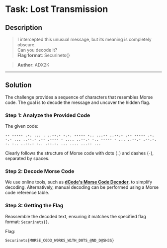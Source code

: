 # Task: Lost Transmission

## Description
> I intercepted this unusual message, but its meaning is completely obscure.  
> Can you decode it?  
> **Flag format**: Securinets{}
 
> **Author**: ADX2K

---

## Solution

The challenge provides a sequence of characters that resembles Morse code. The goal is to decode the message and uncover the hidden flag.

### Step 1: Analyze the Provided Code
The given code:

```
-- ----- .-. ... . ..--.- -.-. ----- -.. ...-- ..--.- .-- ----- .-. -.- ... ..--.- .-- .---- - .... ..--.- -.. ----- - ... ..--.- .--.-. -. -.. ..--.- -.. .--.-. ... .... ...-- ...
```

Clearly follows the structure of Morse code with dots (`.`) and dashes (`-`), separated by spaces.

### Step 2: Decode Morse Code
We use online tools, such as **[dCode's Morse Code Decoder](https://www.dcode.fr/morse-code)**, to simplify decoding. Alternatively, manual decoding can be performed using a Morse code reference table.

### Step 3: Getting the Flag
Reassemble the decoded text, ensuring it matches the specified flag format: `Securinets{}`.

Flag:
```
Securinets{M0RSE_C0D3_W0RKS_W1TH_D0TS_@ND_D@SH3S}
```


